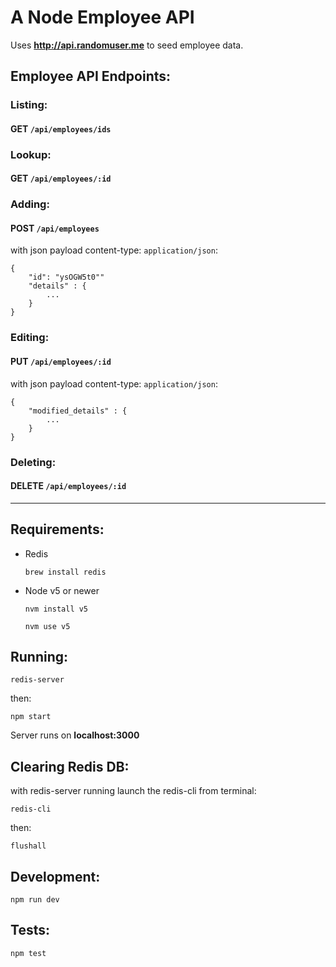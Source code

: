 # A Node Employee API

Uses **http://api.randomuser.me** to seed employee data.


## Employee API Endpoints:

### Listing:
#### GET `/api/employees/ids`

### Lookup:
#### GET `/api/employees/:id`

### Adding:
#### POST `/api/employees`

with json payload content-type: `application/json`: 

	
	{
		"id": "ysOGW5t0""
		"details" : {
			...
		}
	}
	


### Editing:
#### PUT `/api/employees/:id`

with json payload content-type: `application/json`:
	 
	
	{
		"modified_details" : {
			...
		}
	}
	

### Deleting:
#### DELETE `/api/employees/:id`

---


## Requirements:

- Redis 

	`brew install redis`

- Node v5 or newer

	`nvm install v5`
	
	`nvm use v5`

## Running:

`redis-server`

then:

`npm start`

Server runs on **localhost:3000**


## Clearing Redis DB:

with redis-server running launch the redis-cli from terminal:

`redis-cli`	

then:

`flushall`

## Development:

`npm run dev`

## Tests:

`npm test`


